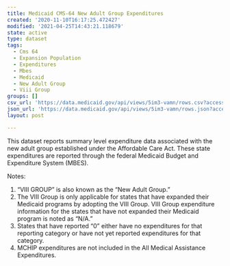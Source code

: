 ```yaml
---
title: Medicaid CMS-64 New Adult Group Expenditures
created: '2020-11-10T16:17:25.472427'
modified: '2021-04-25T14:43:21.118679'
state: active
type: dataset
tags:
  - Cms 64
  - Expansion Population
  - Expenditures
  - Mbes
  - Medicaid
  - New Adult Group
  - Viii Group
groups: []
csv_url: 'https://data.medicaid.gov/api/views/5im3-vamn/rows.csv?accessType=DOWNLOAD'
json_url: 'https://data.medicaid.gov/api/views/5im3-vamn/rows.json?accessType=DOWNLOAD'
layout: post

---
```

This dataset reports summary level expenditure data associated with the new adult group established under the Affordable Care Act. These state expenditures are reported through the federal Medicaid Budget and Expenditure System (MBES).

Notes:
1. “VIII GROUP” is also known as the “New Adult Group.”
2. The VIII Group is only applicable for states that have expanded their Medicaid programs by adopting the VIII Group. VIII Group expenditure information
for the states that have not expanded their Medicaid program is noted as “N/A.”
3. States that have reported “0” either have no expenditures for that reporting category or have not yet reported expenditures for that category.
4. MCHIP expenditures are not included in the All Medical Assistance Expenditures.
